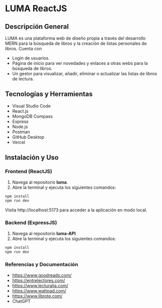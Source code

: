 # LUMA ReactJS

## Descripción General

LUMA es una plataforma web de diseño propia a través del desarrollo MERN para la búsqueda de libros y la creación de listas personales de libros. Cuenta con 

- Login de usuarios.
- Página de inicio para ver novedades y enlaces a otras webs para la búsqueda de libros.
- Un gestor para visualizar, añadir, eliminar o actualizar las listas de libros de lectura.

## Tecnologías y Herramientas

- Visual Studio Code
- React.js
- MongoDB Compass
- Express
- Node.js
- Postman
- GitHub Desktop
- Vercel

## Instalación y Uso

### Frontend (ReactJS)

1.	Navega al repositorio **luma**.
2.	Abre la terminal y ejecuta los siguientes comandos:

```bash
npm install
npm run dev
```
Visita http://localhost:5173 para acceder a la aplicación en modo local.

### Backend (ExpressJS)

1.	Navega al repositorio **luma-API**
2.	Abre la terminal y ejecuta los siguientes comandos:

```bash
npm install
npm run dev
```

### Referencias y Documentación

- https://www.goodreads.com/
- https://entrelectores.com/
- https://www.lecturalia.com/
- https://www.wattpad.com/
- https://www.librote.com/
- ChatGPT